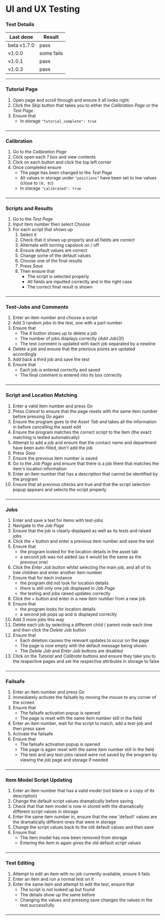 # UI and UX Testing

### Test Details

| Last done | Result |
| ----------- | ----------- |
| beta v1.7.0 | pass |
| v1.0.0 | some fails |
| v1.0.1 | pass |
| v1.0.3 | pass |

---

### Tutorial Page

1. Open page and scroll through and ensure it all looks right.
2. Click the *Skip* button that takes you to either the *Calibration Page* or the *Test Page*.
3. Ensure that
    - In storage `"tutorial_complete": true`

###
---

### Calibration

1. Go to the *Calibration Page*
2. Click open each *?* box and view contents
3. Click on each button and click the top left corner
4. Once completed ensure
    - The page has been changed to the *Test Page*
    - All values in storage under `"positions"` have been set to low values (close to `[0, 0]`)
    - In storage `"calibrated": true`

###
---

### Scripts and Results

1. Go to the *Test Page*
2. Input item number then select *Choose*
3. For each script that shows up
    1. Select it
    2. Check that it shows up properly and all fields are correct
    3. Alternate with turning capslock on / off
    3. Ensure default values are correct
    4. Change some of the default values
    5. Choose one of the final results
    6. Press *Save*
    7. Then ensure that
        - The script is selected properly
        - All fields are inputted correctly and in the right case
        - The correct final result is shown


###
---

### Test-Jobs and Comments

1. Enter an item number and choose a script
2. Add 3 random jobs to the test, one with a part number
3. Ensure that
    - The *X* button shows up to delete a job
    - The number of jobs displays correctly (*Add Job(3)*)
    - The test comment is updated with each job separated by a newline
4. Delete a job and ensure that the previous points are updated accordingly
5. Add back a third job and save the test
6. Ensure that
    - Each job is entered correctly and saved
    - The final comment is entered into its box correctly

###
---

### Script and Location Matching

1. Enter a valid item number and press *Go*
2. Press *Cancel* to ensure that the page resets with the same item number before pressing *Go* again
2. Ensure the program goes to the *Asset Tab* and takes all the information in before cancelling the asset edit
3. Ensure the program matches the correct script to the item (the exact matching is tested automatically)
4. Attempt to add a job and ensure that the contact name and department have been auto-filled, don't add the job
5. Press *Save*
6. Ensure the previous item number is saved
6. Go to the *Job Page* and ensure that there is a job there that matches the item's location information
7. Enter an item number that has a description that cannot be identified by the program
8. Ensure that all previous checks are true and that the script selection popup appears and selects the script properly

###
---

### Jobs

1. Enter and save a test for items with test-jobs
2. Navigate to the *Job Page*
3. Ensure that the job is clearly displayed as well as its tests and raised jobs
4. Click the *+* button and enter a previous item number and save the test
5. Ensure that 
    - the program looked for the location details in the asset tab
    - a second job was not added (as it would be the same as the previous one)
6. Click the *Enter Job* button whilst selecting the main job, and all of its tree children and enter another item number
7. Ensure that for each instance
    - the program did not look for location details
    - there is still only one job displayed in *Job Page*
    - the testing and jobs raised updates correctly
8. Click the *+* button and enter in a new item number from a new job
9. Ensure that
    - the program looks for location details
    - a second job pops up and is displayed correctly
10. Add 3 more jobs this way
11. Delete each job by selecting a different child / parent node each time and then click the *Delete Job* button
12. Ensure that
    - Each deletion causes the relevant updates to occur on the page
    - The page is now empty with the default message being shown
    - The *Delete Job* and *Enter Job* buttons are disabled
13. Click on the *Tutorial* and *Calibrate* buttons and ensure they take you to the respective pages and set the respective attributes in storage to false

###
---

### Failsafe 

1. Enter an item number and press *Go*
2. Immediately activate the failsafe by moving the mouse to any corner of the screen
3. Ensure that 
    - The failsafe activation popup is opened
    - The page is reset with the same item number still in the field
4. Enter an item number, wait for the script to match, add a test-job and then press save
5. Activate the failsafe
6. Ensure that
    - The failsafe activation popup is opened
    - The page is again reset with the same item number still in the field
    - The test and any test-jobs raised were not saved by the program by viewing the job page and storage if needed

###
---

### Item Model Script Updating

1. Enter an item number that has a valid model (not blank or a copy of its description)
2. Change the default script values dramatically before saving
3. Check that that item model is now in stored with the dramatically different script values in storage
4. Enter the same item number in, ensure that the new 'default' values are the dramatically different ones that were in storage
5. Change the script values back to the old default values and then save
6. Ensure that
    - The item model has now been removed from storage
    - Entering the item in again gives the old default script values

###
---

### Test Editing

1. Attempt to edit an item with no job currently available, ensure it fails
1. Enter an item and run a normal test on it
2. Enter the same item and attempt to edit the test, ensure that
    - The script is not looked up but found
    - The details show up the same before
    - Changing the values and pressing save changes the values in the test successfully

###
---


